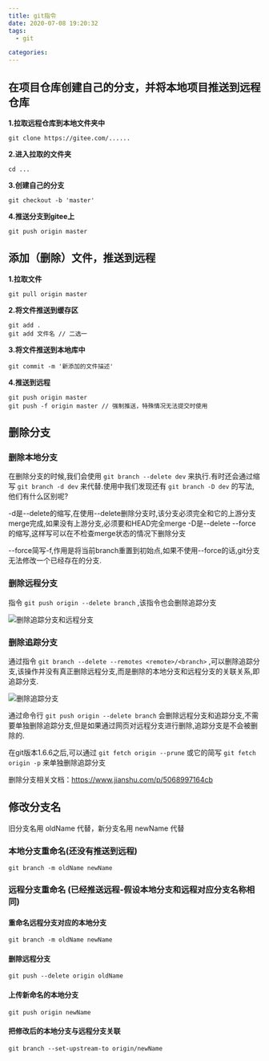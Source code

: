 ```yaml
---
title: git指令
date: 2020-07-08 19:20:32
tags: 
  - git

categories: 
---
```


## 在项目仓库创建自己的分支，并将本地项目推送到远程仓库
**1.拉取远程仓库到本地文件夹中**

```
git clone https://gitee.com/......
```

**2.进入拉取的文件夹**

```
cd ...
```

**3.创建自己的分支**

```
git checkout -b 'master'
```

**4.推送分支到gitee上**

```
git push origin master
```

## 添加（删除）文件，推送到远程
**1.拉取文件**

```
git pull origin master
```

**2.将文件推送到缓存区**

```
git add .
git add 文件名 // 二选一
```

**3.将文件推送到本地库中**

```
git commit -m '新添加的文件描述'
```

**4.推送到远程**

```
git push origin master
git push -f origin master // 强制推送，特殊情况无法提交时使用
```

## 删除分支
### 删除本地分支
在删除分支的时候,我们会使用 `git branch --delete dev` 来执行.有时还会通过缩写 `git branch -d dev` 来代替.使用中我们发现还有 `git branch -D dev` 的写法,他们有什么区别呢?

-d是--delete的缩写,在使用--delete删除分支时,该分支必须完全和它的上游分支merge完成,如果没有上游分支,必须要和HEAD完全merge
-D是--delete --force的缩写,这样写可以在不检查merge状态的情况下删除分支

--force简写-f,作用是将当前branch重置到初始点,如果不使用--force的话,git分支无法修改一个已经存在的分支.

### 删除远程分支

指令 `git push origin --delete branch` ,该指令也会删除追踪分支

![删除追踪分支和远程分支](https://upload-images.jianshu.io/upload_images/2291019-be805782391aac42.png?imageMogr2/auto-orient/strip|imageView2/2/w/576/format/webp)

### 删除追踪分支

通过指令 `git branch --delete --remotes <remote>/<branch>` ,可以删除追踪分支,该操作并没有真正删除远程分支,而是删除的本地分支和远程分支的关联关系,即追踪分支.

![删除追踪分支](https://upload-images.jianshu.io/upload_images/2291019-128d34afe0613ba3.png?imageMogr2/auto-orient/strip|imageView2/2/w/576/format/webp)

通过命令行 `git push origin --delete branch` 会删除远程分支和追踪分支,不需要单独删除追踪分支,但是如果通过网页对远程分支进行删除,追踪分支是不会被删除的.

在git版本1.6.6之后,可以通过 `git fetch origin --prune` 或它的简写 `git fetch origin -p` 来单独删除追踪分支

删除分支相关文档：https://www.jianshu.com/p/5068997164cb

## 修改分支名
旧分支名用 oldName 代替，新分支名用 newName 代替
### 本地分支重命名(还没有推送到远程)
`git branch -m oldName newName`
### 远程分支重命名 (已经推送远程-假设本地分支和远程对应分支名称相同)
####  重命名远程分支对应的本地分支
`git branch -m oldName newName`
####  删除远程分支
`git push --delete origin oldName`
####  上传新命名的本地分支
`git push origin newName`
####  把修改后的本地分支与远程分支关联
`git branch --set-upstream-to origin/newName`
